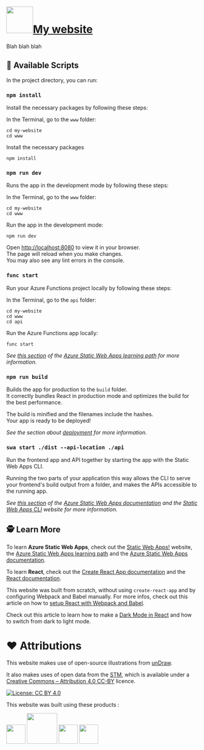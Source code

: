 #  <a href="https://www.renaudjmathieu.com"><img src="https://raw.githubusercontent.com/renaudjmathieu/my-website/main/www/static/img/elephant.svg" width="70">My website</a>


Blah blah blah

## :scroll: Available Scripts

In the project directory, you can run:

### `npm install`

Install the necessary packages by following these steps:

In the Terminal, go to the `www` folder:
```	
cd my-website
cd www
```	
Install the necessary packages
```	
npm install
```	

### `npm run dev`

Runs the app in the development mode by following these steps:

In the Terminal, go to the `www` folder:
```	
cd my-website
cd www
```	
Run the app in the development mode: 
```	
npm run dev
```	
Open [http://localhost:8080](http://localhost:8080) to view it in your browser.\
The page will reload when you make changes.\
You may also see any lint errors in the console.

### `func start`
Run your Azure Functions project locally by following these steps:

In the Terminal, go to the `api` folder:
```	
cd my-website
cd www
cd api
```	
Run the Azure Functions app locally: 
```	
func start
```	

*See [this section](https://learn.microsoft.com/en-us/training/modules/publish-static-web-app-api-preview-url/4-exercise-function-app?pivots=react) of the [Azure Static Web Apps learning path](https://learn.microsoft.com/en-us/training/paths/azure-static-web-apps/) for more information.*

### `npm run build`

Builds the app for production to the `build` folder.\
It correctly bundles React in production mode and optimizes the build for the best performance.

The build is minified and the filenames include the hashes.\
Your app is ready to be deployed!

*See the section about [deployment](https://facebook.github.io/create-react-app/docs/deployment) for more information.*

### `swa start ./dist --api-location ./api`

Run the frontend app and API together by starting the app with the Static Web Apps CLI.

Running the two parts of your application this way allows the CLI to serve your frontend's build output from a folder, and makes the APIs accessible to the running app.

*See [this section](https://learn.microsoft.com/en-us/azure/static-web-apps/add-api?tabs=vanilla-javascript#run-the-frontend-and-api-locally) of the [Azure Static Web Apps documentation](https://learn.microsoft.com/en-us/azure/static-web-apps/overview) and the [Static Web Apps CLI](https://azure.github.io/static-web-apps-cli/) website for more information.*

## :detective: Learn More

To learn **Azure Static Web Apps**, check out the [Static Web Apps!](https://www.azurestaticwebapps.dev/) website, the [Azure Static Web Apps learning path](https://learn.microsoft.com/en-us/training/paths/azure-static-web-apps/) and the [Azure Static Web Apps documentation](https://learn.microsoft.com/en-us/azure/static-web-apps/overview).

To learn **React**, check out the [Create React App documentation](https://facebook.github.io/create-react-app/docs/getting-started) and the [React documentation](https://reactjs.org/).

This website was built from scratch, without using <code>create-react-app</code> and by configuring Webpack and Babel manually. For more infos, check out this article on how to [setup React with Webpack and Babel](https://medium.com/age-of-awareness/setup-react-with-webpack-and-babel-5114a14a47e9).

Check out this article to learn how to make a [Dark Mode in React](https://levelup.gitconnected.com/dark-mode-in-react-533faaee3c6e) and how to switch from dark to light mode.

# :heart: Attributions

This website makes use of open-source illustrations from [unDraw](https://undraw.co/).

It also makes uses of open data from the [STM](https://www.stm.info/en/about/developers), which is available under a [Creative Commons – Attribution 4.0 CC-BY](https://creativecommons.org/licenses/by/4.0) licence.

[![License: CC BY 4.0](https://img.shields.io/badge/License-CC_BY_4.0-lightgrey.svg)](https://creativecommons.org/licenses/by/4.0/)

This website was built using these products :

[<img src="https://powerapps.microsoft.com/images/application-logos/svg/powerbi.svg" width="50">][powerbi]
[<img src="https://azure.microsoft.com/svghandler/app-service-static/?width=600&height=315" width="80">][azure-static-web-apps]
[<img src="https://upload.wikimedia.org/wikipedia/commons/thumb/a/a7/React-icon.svg/1024px-React-icon.svg.png" width="50">][react]
[<img src="https://react-bootstrap.github.io/logo.svg" width="50">][react-bootstrap]

[powerbi]: https://powerbi.microsoft.com/en-us/
[azure-static-web-apps]: https://azure.microsoft.com/en-us/products/app-service/static/
[react]: https://reactjs.org
[react-bootstrap]: https://react-bootstrap.github.io/
